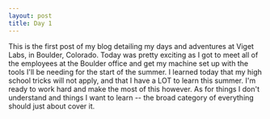 ```yaml
---
layout: post
title: Day 1
---
```


This is the first post of my blog detailing my days and adventures at Viget Labs, in Boulder, Colorado. Today was pretty exciting as I got to meet all of the employees at the Boulder office and get my machine set up with the tools I'll be needing for the start of the summer. I learned today that my high school tricks will not apply, and that I have a LOT to learn this summer. I'm ready to work hard and make the most of this however. As for things I don't understand and things I want to learn -- the broad category of everything should just about cover it.